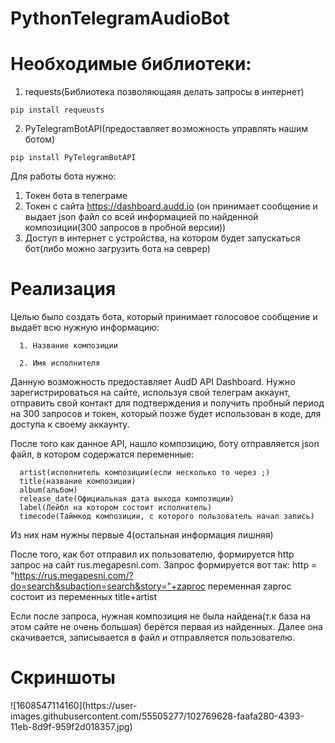 # PythonTelegramAudioBot

<h1>Необходимые библиотеки:</h1>

  1. requests(Библиотека позволяющаяя делать запросы в интернет)

    pip install requeusts

  2. PyTelegramBotAPI(предоставляет возможность управлять нашим ботом)

    pip install PyTelegramBotAPI


Для работы бота нужно:

  1) Токен бота в телеграме
  2) Токен с сайта https://dashboard.audd.io (он принимает сообщение и выдает json файл со всей информацией по найденной композиции(300 запросов в пробной версии))
  3) Доступ в интернет с устройства, на котором будет запускаться бот(либо можно загрузить бота на севрер)

<h1>Реализация</h1>
    Целью было создать бота, который принимает голосовое сообщение и выдаёт всю нужную информацию:
    
      1. Название композиции
      
      2. Имя исполнителя
      
  Данную возможность предоставляет AudD API Dashboard. Нужно зарегистрироваться на сайте, используя свой телеграм аккаунт, отправить свой контакт для подтверждения
  и получить пробный период на 300 запросов и токен, который позже будет использован в коде, для доступа к своему аккаунту.
  
  После того как данное API, нашло композицию, боту отправляется json файл, в котором содержатся переменные:
      
      artist(исполнитель композиции(если несколько то через ;)
      title(название композиции)
      album(альбом)
      release_date(Официальная дата выхода композиции)
      label(Лейбл на котором состоит исполнитель)
      timecode(Таймкод композиции, с которого пользователь начал запись)
      
  Из них нам нужны первые 4(остальная информация лишняя)
  
  После того, как бот отправил их пользователю, формируется http запрос на сайт rus.megapesni.com.
  Запрос формируется вот так: http = "https://rus.megapesni.com/?do=search&subaction=search&story="+zaproc
  переменная zaproc состоит из переменных title+artist
  
  Если после запроса, нужная композиция не была найдена(т.к база на этом сайте не очень большая) берётся первая из найденных.
  Далее она скачивается, записывается в файл и отправляется пользователю.
 

<h1>Скриншоты</h1>
![1608547114160](https://user-images.githubusercontent.com/55505277/102769628-faafa280-4393-11eb-8d9f-959f2d018357.jpg)



